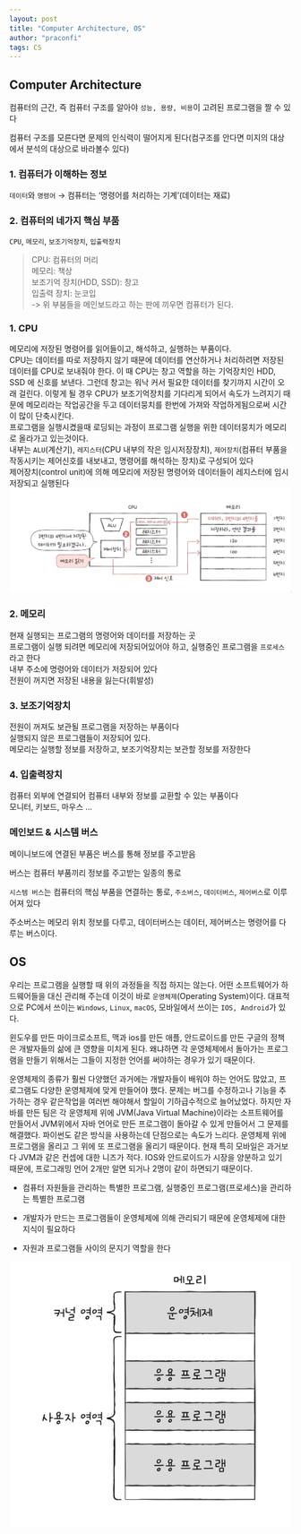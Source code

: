 ```yaml
---
layout: post
title: "Computer Architecture, OS"
author: "praconfi"
tags: CS
---
```


## Computer Architecture

컴퓨터의 근간, 즉 컴퓨터 구조를 알아야 `성능, 용량, 비용`이 고려된 프로그램을 짤 수 있다

컴퓨터 구조를 모른다면 문제의 인식력이 떨어지게 된다(컴구조를 안다면 미지의 대상에서 분석의 대상으로 바라볼수 있다)

### 1. 컴퓨터가 이해하는 정보

`데이터`와 `명령어` → 컴퓨터는 ‘명령어를 처리하는 기계’(데이터는 재료)

### 2. 컴퓨터의 네가지 핵심 부품

`CPU`, `메모리`, `보조기억장치`, `입출력장치`
> CPU: 컴퓨터의 머리  
> 메모리: 책상  
> 보조기억 장치(HDD, SSD): 창고  
> 입출력 장치: 눈코입  
> -> 위 부붐들을 메인보드라고 하는 판에 끼우면 컴퓨터가 된다.

### 1. CPU  
메모리에 저장된 명령어를 읽어들이고, 해석하고, 실행하는 부품이다.  
CPU는 데이터를 따로 저장하지 않기 때문에 데이터를 연산하거나 처리하려면 저장된 데이터를 CPU로 보내줘야 한다. 이 때 CPU는 창고 역할을 하는 기억장치인 HDD, SSD 에 신호를 보낸다. 그런데 창고는 워낙 커서 필요한 데이터를 찾기까지 시간이 오래 걸린다. 이렇게 될 경우 CPU가 보조기억장치를 기다리게 되어서 속도가 느려지기 때문에 메모리라는 작업공간을 두고 데이터뭉치를 한번에 가져와 작업하게됨으로써 시간이 많이 단축시킨다.  
프로그램을 실행시켰을때 로딩되는 과정이 프로그램 실행을 위한 데이터뭉치가 메모리로 올라가고 있는것이다.  
내부는 `ALU`(계산기), `레지스터`(CPU 내부의 작은 임시저장장치), `제어장치`(컴퓨터 부품을 작동시키는 제어신호를 내보내고, 명령어를 해석하는 장치)로 구성되어 있다  
제어장치(control unit)에 의해 메모리에 저장된 명령어와 데이터들이 레지스터에 임시 저장되고 실행된다
![Computer_Architecture](../assets/imgs/2020-12-30/Computer_Architecture.png)
    
### 2. 메모리  
현재 실행되는 프로그램의 명령어와 데이터를 저장하는 곳  
프로그램이 실행 되려면 메모리에 저장되어있어야 하고, 실행중인 프로그램을 `프로세스`라고 한다  
내부 주소에 명령어와 데이터가 저장되어 있다  
전원이 꺼지면 저장된 내용을 잃는다(휘발성)  
### 3. 보조기억장치  
전원이 꺼져도 보관될 프로그램을 저장하는 부품이다  
실행되지 않은 프로그램들이 저장되어 있다.  
메모리는 실행할 정보를 저장하고, 보조기억장치는 보관할 정보를 저장한다  
### 4. 입출력장치  
컴퓨터 외부에 연결되어 컴퓨터 내부와 정보를 교환할 수 있는 부품이다  
모니터, 키보드, 마우스 ...

### 메인보드 & 시스템 버스  

메이니보드에 연결된 부품은 버스를 통해 정보를 주고받음  

버스는 컴퓨터 부품끼리 정보를 주고받는 일종의 통로  

`시스템 버스`는 컴퓨터의 핵심 부품을 연결하는 통로, `주소버스`, `데이터버스`, `제어버스`로 이루어져 있다    

주소버스는 메모리 위치 정보를 다루고, 데이터버스는 데이터, 제어버스는 명령어를 다루는 버스이다.
## OS  

우리는 프로그램을 실행할 때 위의 과정들을 직접 하지는 않는다. 어떤 소프트웨어가 하드웨어들을 대신 관리해 주는데 이것이 바로 `운영체제`(Operating System)이다. 대표적으로 PC에서 쓰이는 `Windows`, `Linux`, `macOS`, 모바일에서 쓰이는 `IOS, Android`가 있다.

윈도우를 만든 마이크로소프트, 맥과 ios를 만든 애플, 안드로이드를 만든 구글의 정책은 개발자들의 삶에 큰 영향을 미치게 된다. 왜냐하면 각 운영체제에서 돌아가는 프로그램을 만들기 위해서는 그들이 지정한 언어를 써야하는 경우가 있기 때문이다.

운영체제의 종류가 훨씬 다양했던 과거에는 개발자들이 배워야 하는 언어도 많았고, 프로그램도 다양한 운영체제에 맞게 만들어야 했다. 문제는 버그를 수정하고나 기능을 추가하는 경우 같은작업을 여러번 해야해서 할일이 기하급수적으로 늘어났었다. 하지만 자바를 만든 팀은 각 운영체제 위에 JVM(Java Virtual Machine)이라는 소프트웨어를 만들어서 JVM위에서 자바 언어로 만든 프로그램이 돌아갈 수 있게 만들어서 그 문제를 해결했다. 파이썬도 같은 방식을 사용하는데 단점으로는 속도가 느리다. 운영체제 위에 프로그램을 올리고 그 위에 또 프로그램을 올리기 때문이다. 현재 특히 모바일은 과거보다 JVM과 같은 컨셉에 대한 니즈가 적다. IOS와 안드로이드가 시장을 양분하고 있기 때문에, 프로그래밍 언어 2개만 알면 되거나 2명이 같이 하면되기 때문이다.

- 컴퓨터 자원들을 관리하는 특별한 프로그램, 실행중인 프로그램(프로세스)을 관리하는 특별한 프로그램

- 개발자가 만드는 프로그램들이 운영체제에 의해 관리되기 때문에 운영체제에 대한 지식이 필요하다

- 자원과 프로그램들 사이의 문지기 역할을 한다

![mem_OS](../assets/imgs/2020-12-30/mem_OS.png)
